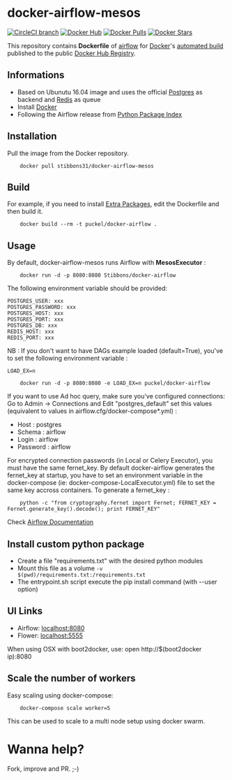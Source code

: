 # docker-airflow-mesos
[![CircleCI branch](https://img.shields.io/circleci/project/Stibbons/docker-airflow-mesos/master.svg?maxAge=2592000)](https://circleci.com/gh/Stibbons/docker-airflow-mesos/tree/master)
[![Docker Hub](https://img.shields.io/badge/docker-ready-blue.svg)](https://hub.docker.com/r/stibbons31/docker-airflow-mesos/)
[![Docker Pulls](https://img.shields.io/docker/pulls/stibbons31/docker-airflow-mesos.svg?maxAge=2592000)]()
[![Docker Stars](https://img.shields.io/docker/stars/stibbons31/docker-airflow-mesos.svg?maxAge=2592000)]()

This repository contains **Dockerfile** of [airflow](https://github.com/apache/incubator-airflow) for [Docker](https://www.docker.com/)'s [automated build](https://registry.hub.docker.com/u/puckel/docker-airflow/) published to the public [Docker Hub Registry](https://registry.hub.docker.com/).

## Informations

* Based on Ubunutu 16.04 image and uses the official [Postgres](https://hub.docker.com/_/postgres/) as backend and [Redis](https://hub.docker.com/_/redis/) as queue
* Install [Docker](https://www.docker.com/)
* Following the Airflow release from [Python Package Index](https://pypi.python.org/pypi/airflow)

## Installation

Pull the image from the Docker repository.

        docker pull stibbons31/docker-airflow-mesos

## Build

For example, if you need to install [Extra Packages](https://pythonhosted.org/airflow/installation.html#extra-package), edit the Dockerfile and then build it.

        docker build --rm -t puckel/docker-airflow .

## Usage

By default, docker-airflow-mesos runs Airflow with **MesosExecutor** :

        docker run -d -p 8080:8080 Stibbons/docker-airflow

The following environment variable should be provided:

    POSTGRES_USER: xxx
    POSTGRES_PASSWORD: xxx
    POSTGRES_HOST: xxx
    POSTGRES_PORT: xxx
    POSTGRES_DB: xxx
    REDIS_HOST: xxx
    REDIS_PORT: xxx

NB : If you don't want to have DAGs example loaded (default=True), you've to set the following environment variable :

`LOAD_EX=n`

        docker run -d -p 8080:8080 -e LOAD_EX=n puckel/docker-airflow

If you want to use Ad hoc query, make sure you've configured connections:
Go to Admin -> Connections and Edit "postgres_default" set this values (equivalent to values in airflow.cfg/docker-compose*.yml) :
- Host : postgres
- Schema : airflow
- Login : airflow
- Password : airflow

For encrypted connection passwords (in Local or Celery Executor), you must have the same fernet_key. By default docker-airflow generates the fernet_key at startup, you have to set an environment variable in the docker-compose (ie: docker-compose-LocalExecutor.yml) file to set the same key accross containers. To generate a fernet_key :

        python -c "from cryptography.fernet import Fernet; FERNET_KEY = Fernet.generate_key().decode(); print FERNET_KEY"

Check [Airflow Documentation](https://pythonhosted.org/airflow/)


## Install custom python package

- Create a file "requirements.txt" with the desired python modules
- Mount this file as a volume `-v $(pwd)/requirements.txt:/requirements.txt`
- The entrypoint.sh script execute the pip install command (with --user option)

## UI Links

- Airflow: [localhost:8080](http://localhost:8080/)
- Flower: [localhost:5555](http://localhost:5555/)

When using OSX with boot2docker, use: open http://$(boot2docker ip):8080

## Scale the number of workers

Easy scaling using docker-compose:

        docker-compose scale worker=5

This can be used to scale to a multi node setup using docker swarm.

# Wanna help?

Fork, improve and PR. ;-)
